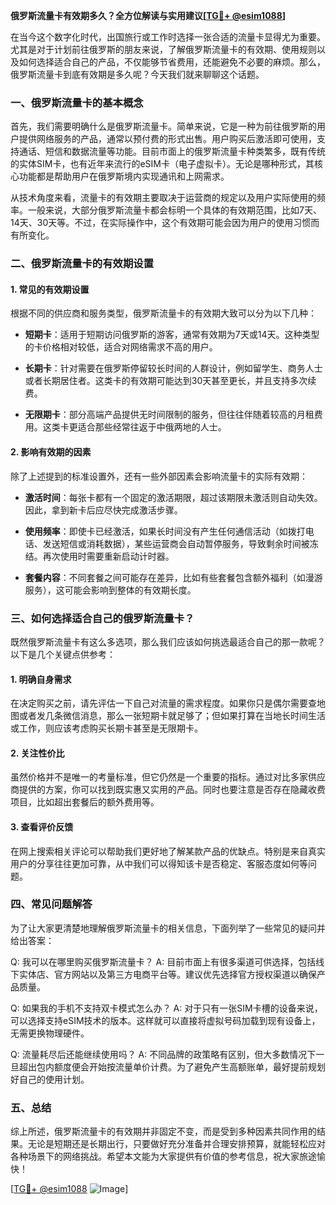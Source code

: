 **俄罗斯流量卡有效期多久？全方位解读与实用建议[[TG💪+ @esim1088](https://t.me/s/esim1088)]**

在当今这个数字化时代，出国旅行或工作时选择一张合适的流量卡显得尤为重要。尤其是对于计划前往俄罗斯的朋友来说，了解俄罗斯流量卡的有效期、使用规则以及如何选择适合自己的产品，不仅能够节省费用，还能避免不必要的麻烦。那么，俄罗斯流量卡到底有效期是多久呢？今天我们就来聊聊这个话题。

### 一、俄罗斯流量卡的基本概念

首先，我们需要明确什么是俄罗斯流量卡。简单来说，它是一种为前往俄罗斯的用户提供网络服务的产品，通常以预付费的形式出售。用户购买后激活即可使用，支持通话、短信和数据流量等功能。目前市面上的俄罗斯流量卡种类繁多，既有传统的实体SIM卡，也有近年来流行的eSIM卡（电子虚拟卡）。无论是哪种形式，其核心功能都是帮助用户在俄罗斯境内实现通讯和上网需求。

从技术角度来看，流量卡的有效期主要取决于运营商的规定以及用户实际使用的频率。一般来说，大部分俄罗斯流量卡都会标明一个具体的有效期范围，比如7天、14天、30天等。不过，在实际操作中，这个有效期可能会因为用户的使用习惯而有所变化。

### 二、俄罗斯流量卡的有效期设置

#### 1. 常见的有效期设置

根据不同的供应商和服务类型，俄罗斯流量卡的有效期大致可以分为以下几种：

- **短期卡**：适用于短期访问俄罗斯的游客，通常有效期为7天或14天。这种类型的卡价格相对较低，适合对网络需求不高的用户。
  
- **长期卡**：针对需要在俄罗斯停留较长时间的人群设计，例如留学生、商务人士或者长期居住者。这类卡的有效期可能达到30天甚至更长，并且支持多次续费。

- **无限期卡**：部分高端产品提供无时间限制的服务，但往往伴随着较高的月租费用。这类卡更适合那些经常往返于中俄两地的人士。

#### 2. 影响有效期的因素

除了上述提到的标准设置外，还有一些外部因素会影响流量卡的实际有效期：

- **激活时间**：每张卡都有一个固定的激活期限，超过该期限未激活则自动失效。因此，拿到新卡后应尽快完成激活步骤。
  
- **使用频率**：即使卡已经激活，如果长时间没有产生任何通信活动（如拨打电话、发送短信或消耗数据），某些运营商会自动暂停服务，导致剩余时间被冻结。再次使用时需要重新启动计时器。

- **套餐内容**：不同套餐之间可能存在差异，比如有些套餐包含额外福利（如漫游服务），这可能会影响到整体的有效期长度。

### 三、如何选择适合自己的俄罗斯流量卡？

既然俄罗斯流量卡有这么多选项，那么我们应该如何挑选最适合自己的那一款呢？以下是几个关键点供参考：

#### 1. 明确自身需求

在决定购买之前，请先评估一下自己对流量的需求程度。如果你只是偶尔需要查地图或者发几条微信消息，那么一张短期卡就足够了；但如果打算在当地长时间生活或工作，则应该考虑购买长期卡甚至是无限期卡。

#### 2. 关注性价比

虽然价格并不是唯一的考量标准，但它仍然是一个重要的指标。通过对比多家供应商提供的方案，你可以找到既实惠又实用的产品。同时也要注意是否存在隐藏收费项目，比如超出套餐后的额外费用等。

#### 3. 查看评价反馈

在网上搜索相关评论可以帮助我们更好地了解某款产品的优缺点。特别是来自真实用户的分享往往更加可靠，从中我们可以得知该卡是否稳定、客服态度如何等问题。

### 四、常见问题解答

为了让大家更清楚地理解俄罗斯流量卡的相关信息，下面列举了一些常见的疑问并给出答案：

Q: 我可以在哪里购买俄罗斯流量卡？
A: 目前市面上有很多渠道可供选择，包括线下实体店、官方网站以及第三方电商平台等。建议优先选择官方授权渠道以确保产品质量。

Q: 如果我的手机不支持双卡模式怎么办？
A: 对于只有一张SIM卡槽的设备来说，可以选择支持eSIM技术的版本。这样就可以直接将虚拟号码加载到现有设备上，无需更换物理硬件。

Q: 流量耗尽后还能继续使用吗？
A: 不同品牌的政策略有区别，但大多数情况下一旦超出包内额度便会开始按流量单价计费。为了避免产生高额账单，最好提前规划好自己的使用计划。

### 五、总结

综上所述，俄罗斯流量卡的有效期并非固定不变，而是受到多种因素共同作用的结果。无论是短期还是长期出行，只要做好充分准备并合理安排预算，就能轻松应对各种场景下的网络挑战。希望本文能为大家提供有价值的参考信息，祝大家旅途愉快！

[[TG💪+ @esim1088](https://t.me/s/esim1088) ![Image](https://i.postimg.cc/4NQfJmqS/Snipaste-2025-05-13-00-14-12.png)]